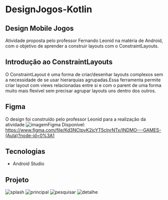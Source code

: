 # DesignJogos-Kotlin

## Design Mobile Jogos
Atividade proposta pelo professor Fernando Leonid na matéria de Android, com o objetivo de aprender a construir layouts com o ConstraintLayouts.

## Introdução ao ConstraintLayouts
O ConstraintLayout é uma forma de criar/desenhar layouts complexos sem a necessidade de se usar hierarquias agrupadas.Essa ferramenta permite criar layout com views relacionadas entre si e com o parent de uma forma muito mais flexível sem precisar agrupar layouts uns dentro dos outros.

## Figma
O design foi construído pelo professor Leonid para a realização da atividade
![imagemFigma](https://user-images.githubusercontent.com/88786336/168149301-32e775ee-5525-4d64-8aeb-c469ede5f357.PNG)
Disponível: https://www.figma.com/file/Kd3NCtpvK2jcYT5clnrNTx/INDMO---GAMES-(Aula)?node-id=0%3A1

## Tecnologias
* Android Studio

## Projeto 


![splash](https://user-images.githubusercontent.com/88786336/168148679-aa7fb3d3-8ef2-48e5-9ff7-5449fb93af13.png) ![principal](https://user-images.githubusercontent.com/88786336/168148856-2946751e-a66a-447a-94af-54a8534cb43c.PNG) ![pesquisar](https://user-images.githubusercontent.com/88786336/168148994-f878e13b-7f8b-4c2b-9ebe-fd9e2b5fd310.PNG) ![detalhe](https://user-images.githubusercontent.com/88786336/168149024-c3f237f2-4273-48ac-a40a-05ee6a63fd69.PNG)







